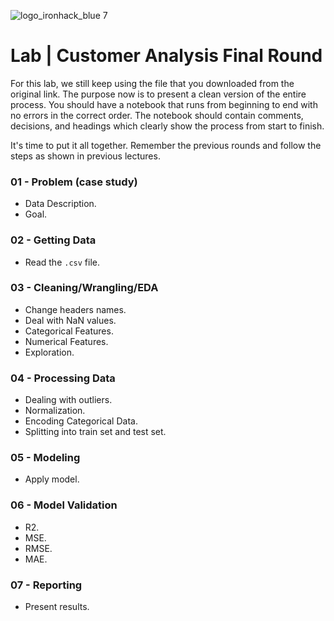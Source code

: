 ![logo_ironhack_blue 7](https://user-images.githubusercontent.com/23629340/40541063-a07a0a8a-601a-11e8-91b5-2f13e4e6b441.png)

# Lab | Customer Analysis Final Round

For this lab, we still keep using the file that you downloaded from the original link.
The purpose now is to present a clean version of the entire process.  You should have a notebook that runs from beginning to end with no errors in the correct order.  The notebook should contain comments, decisions, and headings which clearly show the process from start to finish.

It's time to put it all together. Remember the previous rounds and follow the steps as shown in previous lectures.

### 01 - Problem (case study)

- Data Description.
- Goal.

### 02 - Getting Data

- Read the `.csv` file.

### 03 - Cleaning/Wrangling/EDA

- Change headers names.
- Deal with NaN values.
- Categorical Features.
- Numerical Features.
- Exploration.

### 04 - Processing Data

- Dealing with outliers.
- Normalization.
- Encoding Categorical Data.
- Splitting into train set and test set.

### 05 - Modeling

- Apply model.

### 06 - Model Validation

- R2.
- MSE.
- RMSE.
- MAE.

### 07 - Reporting

- Present results.

